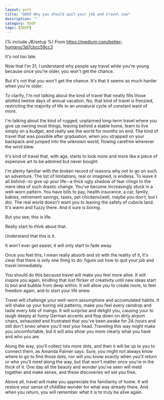 ```yaml
---
layout: post
title: "ODOP Why you should quit your job and travel now"
description: ""
category: ODOP
tags: [ODOP]
---
```

{% include JB/setup %}
From <https://medium.com/better-humans/3d7cbcc59cc3>

It's not too late.

Now that I'm 31, I understand why people say travel while you're young because once you're older, you won't get the chance.

But it's not that you won't get the chance.  It's that it seems so much harder when you're older.

To clarify, I'm not talking about the kind of travel that neatly fills those allotted twelve days of annual vacation. No, that kind of travel is frenzied, restricting the majority of life to an unnatural cycle of constant want of more.

I'm talking about the kind of rugged, unplanned long-term travel where you give up owning most things, leaving behind a stable home, learn to live simply on a budget, and really see the world for months on end. The kind of travel that was possible after graduation, when you strapped on your backpack and jumped into the unknown world, flowing carefree wherever the wind blew.

It's kind of travel that, with age, starts to look more and more like a piece of expensive art to be admired but never bought.

I'm plenty familiar with the broken record of reasons why not to go on such an adventure. The list of limitations, real or imagined, is endless. To leave it all behind--to give up your life--a thick ugly shadow of fear clings to the mere idea of such drastic change. You've become increasingly stuck in a well-worn pattern. You have bills to pay, health insurance, a car, family, babies, retirement savings, taxes, pet chickens(well, maybe you don't, but I do). The real world doesn't want you to leaving the safety of cubicle land. It's warm and fuzzy there. And it sure is boring.

But you see, this is life.

Really start to think about that.

Understand that this is it.

It won't ever get easier, it will only start to fade away.

Once you feel this, I mean really absorb and sit with the reality of it, it's clear that there is only one thing to do: figure out how to quit your job and travel immediately.

You should do this because travel will make you feel more alive. It will inspire you again, kindling that lost flicker of creativity until new ideas start to boil and bubble from deep within. It will allow you to create more, to feel freedom again, and to start your life anew.

Travel will challenge your well-worn assumptions and accumulated habits. It will shake up your boring old patterns, make you feel every raindrop and taste every bite of mango. It will surprise and delight you, causing your to laugh deeply at funny German accents and flop down on dirty airport chairs, exhausted and frustrated that you've been awake for 24-hours and still don't knwo where you'll rest your head. Traveling this way might make you uncomfortable, but it will alos show you more clearly what you have and who you are.

Along the way, you'll collect lots more dots,  and then it will be up to you to connect them, as Amanda Palmer says. Sure, you might not always know where to go to find those dots, nor will you know exactly when you'll return or who you'll meet along the way, but that won't matter once you're in the thick of it. One day all the beauty and wonder you've seen will meld together and make sense, and these discoveries wil set you free.

Above all, travel will make you appreciate the familiarity of home. It will restore your sense of childlike wonder for what was already there. And when you return, you will remember what it is to truly be alive again.


